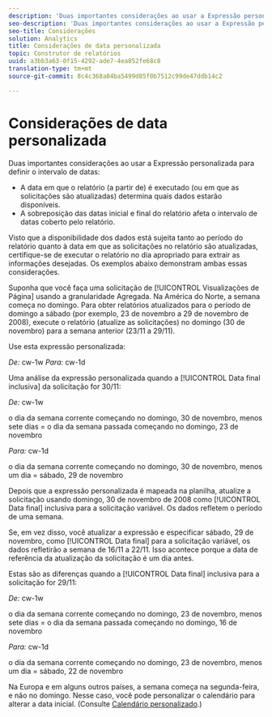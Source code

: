 ```yaml
---
description: 'Duas importantes considerações ao usar a Expressão personalizada para definir o intervalo de datas '
seo-description: 'Duas importantes considerações ao usar a Expressão personalizada para definir o intervalo de datas '
seo-title: Considerações
solution: Analytics
title: Considerações de data personalizada
topic: Construtor de relatórios
uuid: a3bb3a63-0f15-4292-ade7-4ea852fe68c8
translation-type: tm+mt
source-git-commit: 8c4c368a84ba5499d85f0b7512c99de47ddb14c2

---
```



# Considerações de data personalizada

Duas importantes considerações ao usar a Expressão personalizada para definir o intervalo de datas:

* A data em que o relatório (a partir de) é executado (ou em que as solicitações são atualizadas) determina quais dados estarão disponíveis.
* A sobreposição das datas inicial e final do relatório afeta o intervalo de datas coberto pelo relatório.

Visto que a disponibilidade dos dados está sujeita tanto ao período do relatório quanto à data em que as solicitações no relatório são atualizadas, certifique-se de executar o relatório no dia apropriado para extrair as informações desejadas. Os exemplos abaixo demonstram ambas essas considerações.

Suponha que você faça uma solicitação de [!UICONTROL Visualizações de Página] usando a granularidade Agregada. Na América do Norte, a semana começa no domingo. Para obter relatórios atualizados para o período de domingo a sábado (por exemplo, 23 de novembro a 29 de novembro de 2008), execute o relatório (atualize as solicitações) no domingo (30 de novembro) para a semana anterior (23/11 a 29/11).

Use esta expressão personalizada:

*De:* cw-1w *Para:* cw-1d

Uma análise da expressão personalizada quando a [!UICONTROL Data final inclusiva] da solicitação for 30/11:

*De:* cw-1w

o dia da semana corrente começando no domingo, 30 de novembro, menos sete dias = o dia da semana passada começando no domingo, 23 de novembro

*Para:* cw-1d

o dia da semana corrente começando no domingo, 30 de novembro, menos um dia = sábado, 29 de novembro

Depois que a expressão personalizada é mapeada na planilha, atualize a solicitação usando domingo, 30 de novembro de 2008 como [!UICONTROL Data final] inclusiva para a solicitação variável. Os dados refletem o período de uma semana.

Se, em vez disso, você atualizar a expressão e especificar sábado, 29 de novembro, como [!UICONTROL Data final] para a solicitação variável, os dados refletirão a semana de 16/11 a 22/11. Isso acontece porque a data de referência da atualização da solicitação é um dia antes.

Estas são as diferenças quando a [!UICONTROL Data final] inclusiva para a solicitação for 29/11:

*De:* cw-1w

o dia da semana corrente começando no domingo, 23 de novembro, menos sete dias = o dia da semana passada começando no domingo, 16 de novembro

*Para:* cw-1d

o dia da semana corrente começando no domingo, 23 de novembro, menos um dia = sábado, 22 de novembro

Na Europa e em alguns outros países, a semana começa na segunda-feira, e não no domingo. Nesse caso, você pode personalizar o calendário para alterar a data inicial. (Consulte [Calendário personalizado](/help/analyze/report-builder/data-requests/configuring-report-dates/custom-calendar.md).)
